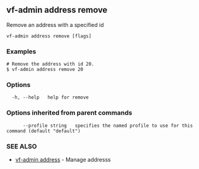 ## vf-admin address remove

Remove an address with a specified id

```
vf-admin address remove [flags]
```

### Examples

```
# Remove the address with id 20.
$ vf-admin address remove 20

```

### Options

```
  -h, --help   help for remove
```

### Options inherited from parent commands

```
      --profile string   specifies the named profile to use for this command (default "default")
```

### SEE ALSO

* [vf-admin address](vf-admin_address.md)	 - Manage addresss

